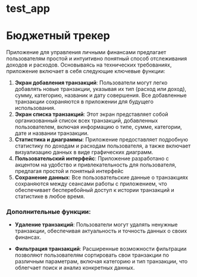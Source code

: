 # test_app

# Бюджетный трекер

Приложение для управления личными финансами предлагает пользователям простой и интуитивно понятный способ отслеживания доходов и расходов. Основываясь на технических требованиях, приложение включает в себя следующие ключевые функции:

1.  **Экран добавления транзакций**: Пользователи могут легко добавлять новые транзакции, указывая их тип (расход или доход), сумму, категорию, названик и дату совершения. Все добавленные транзакции сохраняются в приложении для будущего использования.
2. **Экран списка транзакций**: Этот экран представляет собой организованный список всех транзакций, добавленных пользователем, включая информацию о типе, сумме, категории, дате и названии транзакции.
3. **Статистика и диаграммы**: Приложение предоставляет подробную статистику по доходам и расходам пользователя, а также включает визуализацию данных в виде графических диаграмм.
4. **Пользовательский интерфейс**: Приложение разработано с акцентом на удобство и привлекательность для пользователя, предлагая простой и понятный интерфейс
5. **Сохранение данных**: Все пользовательские данные о транзакциях сохраняются между сеансами работы с приложением, что обеспечивает бесперебойный доступ к истории транзакций и статистике в любое время.

### Дополнительные функции:

-   **Удаление транзакций**: Пользователи могут удалять ненужные транзакции, обеспечивая актуальность и точность данных о своих финансах.
    
-   **Фильтрация транзакций**: Расширенные возможности фильтрации позволяют пользователям сортировать свои транзакции по различным параметрам, включая категорию и тип транзакции, что облегчает поиск и анализ конкретных данных.
